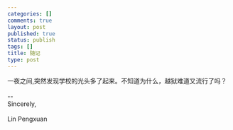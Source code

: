 ```yaml
--- 
categories: []
comments: true
layout: post
published: true
status: publish
tags: []
title: 随记
type: post
---
```

<div id="msgcns!3725CC0EE38B1F6!1810" class="bvMsg">一夜之间,突然发现学校的光头多了起来。不知道为什么，越狱难道又流行了吗？<br><br>-- <br>Sincerely,<br><br>Lin Pengxuan
</div>
